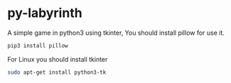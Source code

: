 # py-labyrinth
A simple game in python3 using tkinter,
You should install pillow for use it.
```bash
pip3 install pillow
```
For Linux you should install tkinter

```bash
sudo apt-get install python3-tk
```